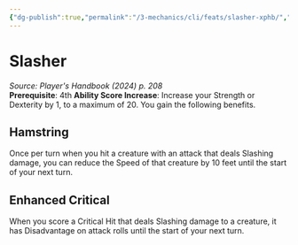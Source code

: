 ```yaml
---
{"dg-publish":true,"permalink":"/3-mechanics/cli/feats/slasher-xphb/","tags":["ttrpg-cli/compendium/src/5e/xphb","ttrpg-cli/feat"],"noteIcon":""}
---
```


# Slasher
*Source: Player's Handbook (2024) p. 208*  
**Prerequisite**: 4th
**Ability Score Increase**: Increase your Strength or Dexterity by 1, to a maximum of 20.
You gain the following benefits.

## Hamstring

Once per turn when you hit a creature with an attack that deals Slashing damage, you can reduce the Speed of that creature by 10 feet until the start of your next turn.

## Enhanced Critical

When you score a Critical Hit that deals Slashing damage to a creature, it has Disadvantage on attack rolls until the start of your next turn.